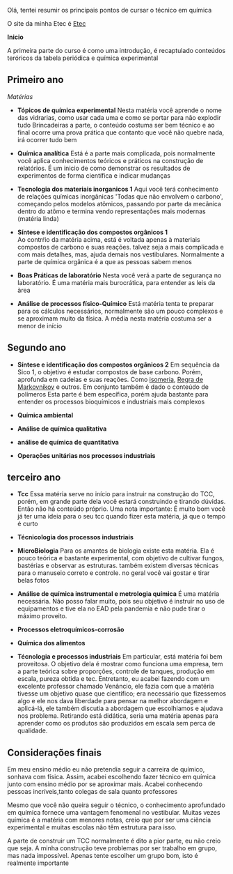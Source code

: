 Olá, tentei resumir os principais pontos de cursar o técnico em química

O site da minha Etec é [Etec](http://www.etepiracicaba.org.br/cursos/ET/quimica.php)


**Inicio**

A primeira parte do curso é como uma introdução, é recaptulado conteúdos teróricos da tabela periódica e química experimental

## **Primeiro ano**

_Matérias_

- **Tópicos de química experimental** 
 Nesta matéria você aprende o nome das vidrarias, como usar cada uma e como se portar para não explodir tudo
 Brincadeiras a parte, o conteúdo costuma ser bem técnico e ao final ocorre uma prova prática que contanto que você não quebre nada, irá ocorrer tudo bem

- **Química analítica** 
 Está é a parte mais complicada, pois normalmente você aplica conhecimentos teóricos e práticos na construção de relatórios.
 É um inicio de como demonstrar os resultados de experimentos de forma científica e indicar mudanças
 
- **Tecnologia dos materiais inorganicos 1** 
 Aqui você terá conhecimento de relações químicas inorgânicas 'Todas que não envolvem o carbono', começando pelos modelos atômicos, passando por parte da mecânica dentro do atômo e termina vendo representações mais modernas (matéria linda)

- **Síntese e identificação dos compostos orgânicos 1**  
 Ao contrŕio da matéria acima, está é voltada apenas à materiais compostos de carbono e suas reações. talvez seja a mais complicada e com mais detalhes, mas, ajuda demais nos vestibulares. Normalmente a parte de química orgânica é a que as pessoas sabem menos

- **Boas Práticas de laboratório**
 Nesta você verá a parte de segurança no laboratório. É uma matéria mais burocrática, para entender as leis da àrea

- **Análise de processos físico-Químico**
 Está matéria tenta te preparar para os cálculos necessários, normalmente são um pouco complexos e se aproximam muito da física. A média nesta matéria costuma ser a menor de início

## **Segundo ano**

- **Síntese e identificação dos compostos orgânicos 2**
    Em sequência da Sico 1, o objetivo é estudar compostos de base carbono. Porém, aprofunda em cadeias e suas reações. Como [isomeria](https://pt.wikipedia.org/wiki/Isomerismo), [Regra de Markovnikov](https://brasilescola.uol.com.br/quimica/regra-markovnikov.htm) e outros. Em conjunto também é dado o conteúdo de polímeros
    Esta parte é bem específica, porém ajuda bastante para entender os processos bioquímicos e industriais mais complexos
    
- **Química ambiental**

- **Análise de química qualitativa**

- **análise de química de quantitativa**

- **Operações unitárias nos processos industriais**

## **terceiro ano**

- **Tcc** 
    Essa matéria serve no início para instruir na construção do TCC, porém, em grande parte dela você estará construindo e tirando dúvidas. Então não há conteúdo próprio.
    Uma nota importante: É muito bom você já ter uma ideia para o seu tcc quando fizer esta matéria, já que o tempo é curto

- **Técnicologia dos processos industriais**

- **MicroBiologia**
    Para os amantes de biologia existe esta matéria. Ela é pouco teórica e bastante experimental, com objetivo de cultivar fungos, bastérias e observar as estruturas. também existem diversas técnicas para o manuseio correto e controle. no geral você vai gostar e tirar belas fotos

- **Análise de química instrumental e metrologia química**
    É uma matéria necessária. Não posso falar muito, pois seu objetivo é instruir no uso de equipamentos e tive ela no EAD pela pandemia e não pude tirar o máximo proveito. 

- **Processos eletroquímicos-corrosão** 

- **Química dos alimentos**

- **Técnologia e processos industriais**
    Em particular, está matéria foi bem proveitosa. O objetivo dela é mostrar como funciona uma empresa, tem a parte teórica sobre proporções, controle de tanques, produção em escala, pureza obtida e tec. Entretanto, eu acabei fazendo com um excelente professor chamado Venâncio, ele fazia com que a matéria tivesse um objetivo quase que científico; era necessário que fizessemos algo e ele nos dava liberdade para pensar na melhor abordagem e aplicá-lá, ele também discutia a abordagem que escolhiamos e ajudava nos problema. Retirando está didática, seria uma matéria apenas para aprender como os produtos são produzidos em escala sem perca de qualidade.

## Considerações finais

Em meu ensino médio eu não pretendia seguir a carreira de químico, sonhava com física. Assim, acabei escolhendo fazer técnico em química junto com ensino médio por se aproximar mais. Acabei conhecendo pessoas incríveis,tanto colegas de sala quanto professores

Mesmo que você não queira seguir o técnico, o conhecimento aprofundado em química fornece uma vantagem fenomenal no vestibular. Muitas vezes química é a matéria com menores notas, creio que por ser uma ciẽncia experimental e muitas escolas não têm estrutura para isso.

A parte de construir um TCC normalmente é dito a pior parte, eu não creio que seja. A minha construção teve problemas por ser trabalho em grupo, mas nada impossível. Apenas tente escolher um grupo bom, isto é realmente importante
